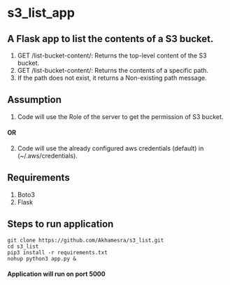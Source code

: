 # s3_list_app
## A Flask app to list the contents of a S3 bucket.
1. GET /list-bucket-content/: Returns the top-level content of the S3 bucket.
2. GET /list-bucket-content/<path>: Returns the contents of a specific path.
3. If the path does not exist, it returns a Non-existing path message.

## Assumption 
1. Code will use the Role of the server to get the permission of S3 bucket.
#### OR
2. Code will use the already configured aws credentials (default) in (~/.aws/credentials).

## Requirements
1. Boto3
2. Flask

## Steps to run application 
```
git clone https://github.com/Akhamesra/s3_list.git
cd s3_list
pip3 install -r requirements.txt
nohup python3 app.py &
```

#### Application will run on port 5000
